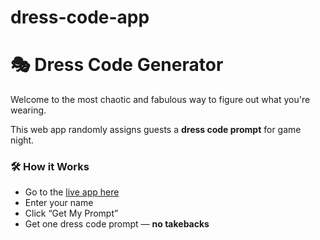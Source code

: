 # dress-code-app
# 🎭 Dress Code Generator

Welcome to the most chaotic and fabulous way to figure out what you're wearing.

This web app randomly assigns guests a **dress code prompt** for game night.

### 🛠 How it Works

- Go to the [live app here](https://cnglz.github.io/dress-code-app/)
- Enter your name
- Click “Get My Prompt”
- Get one dress code prompt — **no takebacks**
